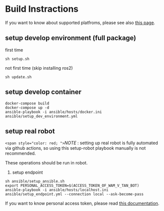# Build Instractions

If you want to know about supported platfroms, please see also [this page](supported_platforms.md).

## setup develop environment (full package)

first time

```shell
sh setup.sh
```

not first time (skip installing ros2)

```shell
sh update.sh
```

## setup develop container

```
docker-compose build
docker-compose up -d
ansible-playbook -i ansible/hosts/docker.ini ansible/setup_dev_environment.yml
```

## setup real robot

`<span style="color: red; ">`_NOTE_ : setting up real robot is fully automated via github actions, so using this setup-robot playbook manually is not recommended.

These operations should be run in robot.

1. setup endpoint

```
sh ansible/setup_ansible.sh
export PERSONAL_ACCESS_TOKEN=$(ACCESS_TOKEN_OF_WAM_V_TAN_BOT)
ansible-playbook -i ansible/hosts/localhost.ini ansible/setup_endpoint.yml --connection local --ask-become-pass
```

If you want to know personal access token, please read [this documentation](https://docs.github.com/en/github/authenticating-to-github/keeping-your-account-and-data-secure/creating-a-personal-access-token).
